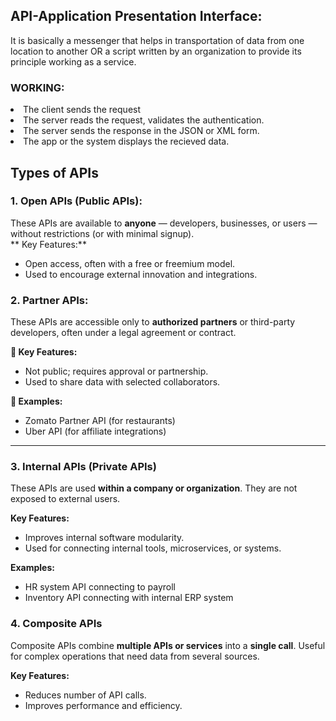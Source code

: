 ## API-Application Presentation Interface:<br>
It is basically a messenger that helps in transportation of data from one location to another OR a script written by an organization to provide its principle working as a service.
### WORKING:<br>
<li> The client sends the request
<li>The server reads the request, validates the authentication.
<li>The server sends the response in the JSON or XML form.
<li>The app or the system displays the recieved data.

## Types of APIs
### 1. Open APIs (Public APIs):<BR>
These APIs are available to **anyone** — developers, businesses, or users — without restrictions (or with minimal signup).<br>
** Key Features:**
- Open access, often with a free or freemium model.
- Used to encourage external innovation and integrations.

### 2. Partner APIs:

These APIs are accessible only to **authorized partners** or third-party developers, often under a legal agreement or contract.

**🔑 Key Features:**
- Not public; requires approval or partnership.
- Used to share data with selected collaborators.

**🧠 Examples:**
- Zomato Partner API (for restaurants)
- Uber API (for affiliate integrations)

---

### 3. **Internal APIs (Private APIs)**

These APIs are used **within a company or organization**. They are not exposed to external users.

**Key Features:**
- Improves internal software modularity.
- Used for connecting internal tools, microservices, or systems.

**Examples:**
- HR system API connecting to payroll
- Inventory API connecting with internal ERP system

### 4. **Composite APIs**

Composite APIs combine **multiple APIs or services** into a **single call**. Useful for complex operations that need data from several sources.

**Key Features:**
- Reduces number of API calls.
- Improves performance and efficiency.
